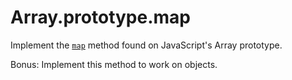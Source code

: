 # Array.prototype.map

Implement the [`map`](https://developer.mozilla.org/en-US/docs/Web/JavaScript/Reference/Global_Objects/Array/map) method found on JavaScript's Array prototype.

Bonus: Implement this method to work on objects.

